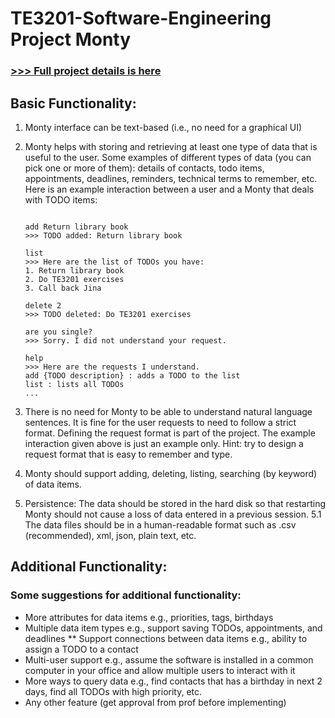 # TE3201-Software-Engineering Project Monty

### [>>> Full project details is here](https://nus-te3201.github.io/2019/admin/te3201-admin.html#project)

## Basic Functionality:

1. Monty interface can be text-based (i.e., no need for a graphical UI)
2. Monty helps with storing and retrieving at least one type of data that is useful to the user. Some examples of different types of data (you can pick one or more of them): details of contacts, todo items, appointments, deadlines, reminders, technical terms to remember, etc. Here is an example interaction between a user and a Monty that deals with TODO items:

      ```Hi, I'm Monty. How can I help you?

      add Return library book
      >>> TODO added: Return library book

      list
      >>> Here are the list of TODOs you have:
      1. Return library book
      2. Do TE3201 exercises
      3. Call back Jina

      delete 2
      >>> TODO deleted: Do TE3201 exercises

      are you single?
      >>> Sorry. I did not understand your request.

      help
      >>> Here are the requests I understand.
      add {TODO description} : adds a TODO to the list
      list : lists all TODOs
      ...
      ```
3. There is no need for Monty to be able to understand natural language sentences. It is fine for the user requests to need to follow a strict format. Defining the request format is part of the project. The example interaction given above is just an example only. Hint: try to design a request format that is easy to remember and type.

4.  Monty should support adding, deleting, listing, searching (by keyword) of data items.
5.  Persistence: The data should be stored in the hard disk so that restarting Monty should not cause a loss of data entered in a previous session.
  5.1 The data files should be in a human-readable format such as .csv (recommended), xml, json, plain text, etc.

## Additional Functionality:

### Some suggestions for additional functionality:

* More attributes for data items e.g., priorities, tags, birthdays
* Multiple data item types e.g., support saving TODOs, appointments, and deadlines
** Support connections between data items e.g., ability to assign a TODO to a contact
* Multi-user support e.g., assume the software is installed in a common computer in your office and allow multiple users to interact with it
* More ways to query data e.g., find contacts that has a birthday in next 2 days, find all TODOs with high priority, etc.
* Any other feature (get approval from prof before implementing)
